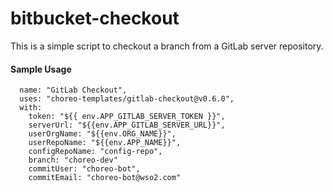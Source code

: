 # bitbucket-checkout

This is a simple script to checkout a branch from a GitLab server repository.

#### Sample Usage

```
  name: "GitLab Checkout",
  uses: "choreo-templates/gitlab-checkout@v0.6.0",
  with:
    token: "${{ env.APP_GITLAB_SERVER_TOKEN }}",
    serverUrl: "${{env.APP_GITLAB_SERVER_URL}}",
    userOrgName: "${{env.ORG_NAME}}",
    userRepoName: "${{env.APP_NAME}}",
    configRepoName: "config-repo",
    branch: "choreo-dev"
    commitUser: "choreo-bot",
    commitEmail: "choreo-bot@wso2.com"
```
